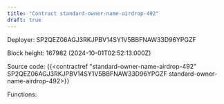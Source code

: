 ```yaml
---
title: "Contract standard-owner-name-airdrop-492"
draft: true
---
```

Deployer: SP2QEZ06AGJ3RKJPBV14SY1V5BBFNAW33D96YPGZF


 



Block height: 167982 (2024-10-01T02:52:13.000Z)

Source code: {{<contractref "standard-owner-name-airdrop-492" SP2QEZ06AGJ3RKJPBV14SY1V5BBFNAW33D96YPGZF standard-owner-name-airdrop-492>}}

Functions:


